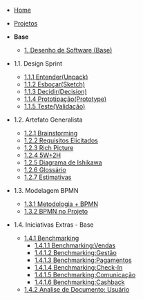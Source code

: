 <!-- docs/_sidebar.md -->

- [Home](./README.md)
- [Projetos](/docs/Projeto/Projeto.md)

- **Base**
  - [1. Desenho de Software (Base)](/Base/1.Base.md)
    
 * 1.1. Design Sprint
    - [1.1.1 Entender(Unpack)](Base/DesignSprint/Entender.md)
    - [1.1.2 Esboçar(Sketch)](Base/DesignSprint/Esboçar.md)
    - [1.1.3 Decidir(Decision)](Base/DesignSprint/Decidir.md)
    - [1.1.4 Prototipação(Prototype)](Base/DesignSprint/Prototipo.md)
    - [1.1.5 Teste(Validação)](Base/DesignSprint/TesteValidacao.md)

  * 1.2. Artefato Generalista
    - [1.2.1 Brainstorming](Base/ArtefatoGeneralista/BrainStorm.md)
    - [1.2.2 Requisitos Elicitados](Base/ArtefatoGeneralista/RequisitosElicitados.md)
    - [1.2.3 Rich Picture](Base/ArtefatoGeneralista/RichPicture.md) 
    - [1.2.4 5W+2H](Base/ArtefatoGeneralista/5W2H.md)
    - [1.2.5 Diagrama de Ishikawa](Base/ArtefatoGeneralista/DiagramaIshikawa.md)
    - [1.2.6 Glossário](Base/ArtefatoGeneralista/glossario.md)
    - [1.2.7 Estimativas](Base/ArtefatoGeneralista/Estimativas.md)

  * 1.3. Modelagem BPMN
    - [1.3.1 Metodologia + BPMN](Base/ModelagemBPMN/AbordagemMetodologica.md)
    - [1.3.2 BPMN no Projeto](Base/ModelagemBPMN/BPMN.md) 

  * 1.4. Iniciativas Extras - Base

    * [1.4.1 Benchmarking](Base/IniciativaExtra/Benchmarking/Benchmarking.md)
      - [1.4.1.1 Benchmarking:Vendas](Base/IniciativaExtra/Benchmarking/venda.md)
      - [1.4.1.2 Benchmarking:Gestão](Base/IniciativaExtra/Benchmarking/gestao.md)
      - [1.4.1.3 Benchmarking:Pagamentos](Base/IniciativaExtra/Benchmarking/pagamento.md)
      - [1.4.1.4 Benchmarking:Check-In](Base/IniciativaExtra/Benchmarking/checkin.md)
      - [1.4.1.5 Benchmarking:Comunicação](Base/IniciativaExtra/Benchmarking/comunicacao.md)
      - [1.4.1.6 Benchmarking:Cashback](Base/IniciativaExtra/Benchmarking/cashback.md)
    - [1.4.2 Analise de Documento: Usuário](Base/IniciativaExtra/AnalisePerfil.md)
  
